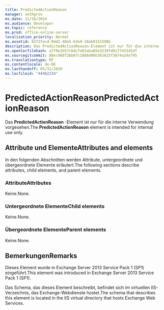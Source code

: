 ```yaml
---
title: PredictedActionReason
manager: sethgros
ms.date: 11/16/2014
ms.audience: Developer
ms.topic: reference
ms.prod: office-online-server
localization_priority: Normal
ms.assetid: 8372fecd-9dd2-40e5-b3e9-18ab9151590b
description: Das PredictedActionReason-Element ist nur für die interne Verwendung vorgesehen.
ms.openlocfilehash: a7f9e2b57c6dcfe83aba85e3239fd8177e5345df
ms.sourcegitcommit: 88ec988f2bb67c1866d06b361615f3674a24e795
ms.translationtype: MT
ms.contentlocale: de-DE
ms.lasthandoff: 05/31/2020
ms.locfileid: "44462234"
---
```

# <a name="predictedactionreason"></a><span data-ttu-id="bee75-103">PredictedActionReason</span><span class="sxs-lookup"><span data-stu-id="bee75-103">PredictedActionReason</span></span>

<span data-ttu-id="bee75-104">Das **PredictedActionReason** -Element ist nur für die interne Verwendung vorgesehen.</span><span class="sxs-lookup"><span data-stu-id="bee75-104">The **PredictedActionReason** element is intended for internal use only.</span></span> 

## <a name="attributes-and-elements"></a><span data-ttu-id="bee75-105">Attribute und Elemente</span><span class="sxs-lookup"><span data-stu-id="bee75-105">Attributes and elements</span></span>

<span data-ttu-id="bee75-106">In den folgenden Abschnitten werden Attribute, untergeordnete und übergeordnete Elemente erläutert.</span><span class="sxs-lookup"><span data-stu-id="bee75-106">The following sections describe attributes, child elements, and parent elements.</span></span>
  
### <a name="attributes"></a><span data-ttu-id="bee75-107">Attribute</span><span class="sxs-lookup"><span data-stu-id="bee75-107">Attributes</span></span>

<span data-ttu-id="bee75-108">Keine.</span><span class="sxs-lookup"><span data-stu-id="bee75-108">None.</span></span>
  
### <a name="child-elements"></a><span data-ttu-id="bee75-109">Untergeordnete Elemente</span><span class="sxs-lookup"><span data-stu-id="bee75-109">Child elements</span></span>

<span data-ttu-id="bee75-110">Keine.</span><span class="sxs-lookup"><span data-stu-id="bee75-110">None.</span></span>
  
### <a name="parent-elements"></a><span data-ttu-id="bee75-111">Übergeordnete Elemente</span><span class="sxs-lookup"><span data-stu-id="bee75-111">Parent elements</span></span>

<span data-ttu-id="bee75-112">Keine.</span><span class="sxs-lookup"><span data-stu-id="bee75-112">None.</span></span>
  
## <a name="remarks"></a><span data-ttu-id="bee75-113">Bemerkungen</span><span class="sxs-lookup"><span data-stu-id="bee75-113">Remarks</span></span>

<span data-ttu-id="bee75-114">Dieses Element wurde in Exchange Server 2013 Service Pack 1 (SP1) eingeführt.</span><span class="sxs-lookup"><span data-stu-id="bee75-114">This element was introduced in Exchange Server 2013 Service Pack 1 (SP1).</span></span>
  
<span data-ttu-id="bee75-115">Das Schema, das dieses Element beschreibt, befindet sich im virtuellen IIS-Verzeichnis, das Exchange-Webdienste hostet.</span><span class="sxs-lookup"><span data-stu-id="bee75-115">The schema that describes this element is located in the IIS virtual directory that hosts Exchange Web Services.</span></span>
  

